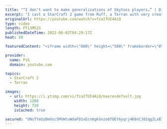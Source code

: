 ```yaml
---
title: "“I don’t want to make generalizations of Skytoss players…” | Diamond in the Ruff #76 - StarCraft 2"
excerpt: "I cast a StarCraft 2 game from Ruff, a Terran with very creative gameplay. How will he ruff up this Protoss opponent who thinks Skytoss is the answer?  💎 Diamond in the Ruff: https://www.youtube.com/playlist?list=PLFUDU8AOevUfdEq20wYq8Sm9z3sc1yn0l 💎 Follow Ruff: https://www.twitch.tv/ruff_stuff_tv"
originalUrl: https://youtube.com/watch?v=fzaIfUI4AiQ
type: video
length: PT13M52S
publishedDateTime: 2022-06-02T04:29:17Z
heat: 50

featuredContent: "<iframe width=\"800\" height=\"500\" frameborder=\"0\" src=\"https://www.youtube.com/embed/fzaIfUI4AiQ\" allow=\"accelerometer; autoplay; encrypted-media; gyroscope; picture-in-picture\" allowfullscreen></iframe>"

provider:
  name: PiG
  domain: youtube.com

topics:
  - StarCraft 2
  - Terran

images:
  - url: https://i.ytimg.com/vi/fzaIfUI4AiQ/maxresdefault.jpg
    width: 1280
    height: 720
    isCached: true

secured: "UNsTYeUzDmUscSMVWtuWdaFD1xEcn6gkSnzoOfOEt6yqrj4K8nCJ02qg2LxBI24VBqtJQEvYM8jgL4GWDveRMfRza0MGf06+BdqRWK9E6Z+sWZTdfKQBxINk4verpZxMnMOVRGDVcU3kEcNfPYJKThhCaqWBokxZY4Z1rw/ctNZty6gjkItUO62d01ZbX9G/VcbiucTALDLNRBJiGyrWeK8wOUz1BAVIg685OXXAuBPWjpYTV42mDatJETCFlq6QkqDKAYmm5uaWJPK2SrcFGbHtxFBJUBE5+dXV+waHhMB6PoqVOAKdxqHE/jvCk6uxputnU3fyhD2C44Rb9IqX67xcslcYFtrisOxCxcvYMVXror1yt3+vzOrV992+SIlCpVNZnllNEXGf0NttXgb44qL8b561Niz2x+/xLNDxJQI=;5dQ1zx6OZbPn7JASg4McBA=="
---
```


